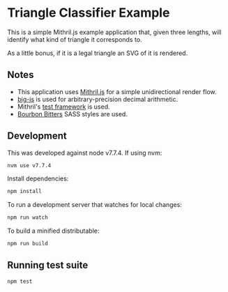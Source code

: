 # Triangle Classifier Example

This is a simple Mithril.js example application that, given three lengths, will
identify what kind of triangle it corresponds to.

As a little bonus, if it is a legal triangle an SVG of it is rendered.

## Notes

- This application uses [Mithril.js](https://mithril.js.org) for a simple
unidirectional render flow.
- [big-js](https://www.npmjs.com/package/big-js) is used for
arbitrary-precision decimal arithmetic.
- Mithril's [test framework](https://mithril.js.org/testing.html) is used.
- [Bourbon Bitters](http://bitters.bourbon.io/) SASS styles are used.

## Development

This was developed against node v7.7.4. If using nvm:

```bash
nvm use v7.7.4
```

Install dependencies:

```bash
npm install
```

To run a development server that watches for local changes:

```bash
npm run watch
```

To build a minified distributable:

```bash
npm run build
```

## Running test suite

```bash
npm test
```
